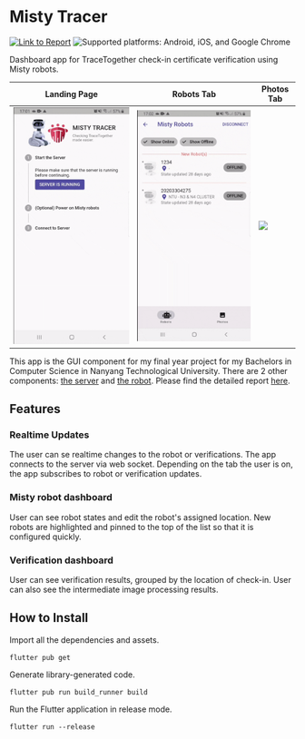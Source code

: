 # Misty Tracer

[![Link to Report](https://img.shields.io/badge/Report-DR%20NTU-blueviolet)](https://hdl.handle.net/10356/157337) ![Supported platforms: Android, iOS, and Google Chrome](https://img.shields.io/badge/platform-android%20%7C%20ios%20%7C%20google%20chrome%20%7C%20windows-lightgrey)

Dashboard app for TraceTogether check-in certificate verification using Misty robots.

| Landing Page | Robots Tab | Photos Tab |
| --- | --- | --- |
| ![](/docs/connect.gif) | ![](/docs/robot.gif) | ![](/docs/photos.gif) |

This app is the GUI component for my final year project for my Bachelors in Computer Science in Nanyang Technological University. There are 2 other components: [the server](https://github.com/SebastianLiando/misty-skills/tree/main/trace-together-checker/server) and [the robot](https://github.com/SebastianLiando/misty-skills/tree/main/trace-together-checker/skill). Please find the detailed report [here](https://hdl.handle.net/10356/157337).

## Features

### Realtime Updates

The user can se realtime changes to the robot or verifications. The app connects to the server via web socket. Depending on the tab the user is on, the app subscribes to robot or verification updates.

### Misty robot dashboard

User can see robot states and edit the robot's assigned location. New robots are highlighted and pinned to the top of the list so that it is configured quickly.

### Verification dashboard

User can see verification results, grouped by the location of check-in. User can also see the intermediate image processing results.

## How to Install

Import all the dependencies and assets.

```
flutter pub get
```

Generate library-generated code.

```
flutter pub run build_runner build
```

Run the Flutter application in release mode.

```
flutter run --release
```
